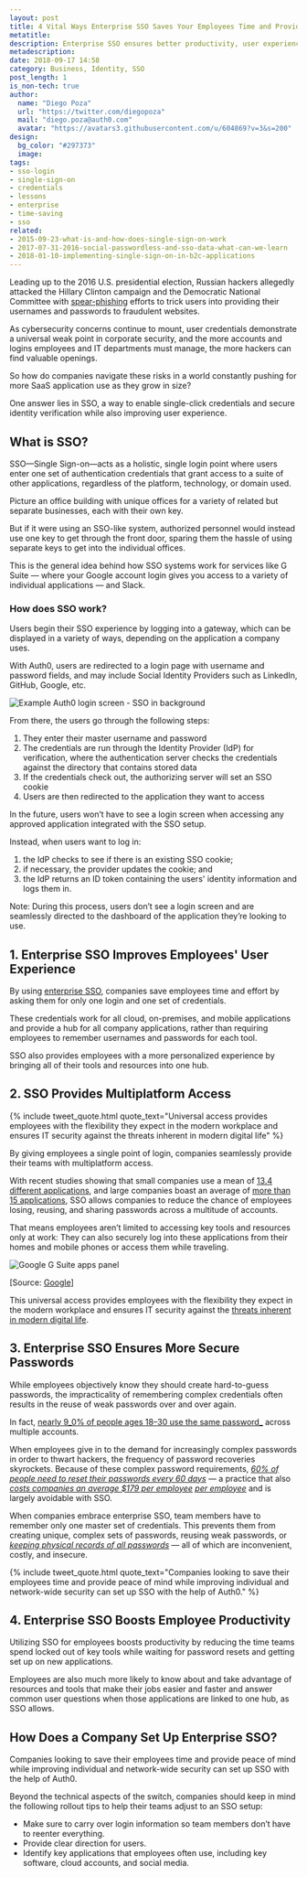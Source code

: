 ```yaml
---
layout: post
title: 4 Vital Ways Enterprise SSO Saves Your Employees Time and Provides Peace of Mind
metatitle:
description: Enterprise SSO ensures better productivity, user experience, and security for employees through single-click access.
metadescription:
date: 2018-09-17 14:58
category: Business, Identity, SSO
post_length: 1
is_non-tech: true
author:
  name: "Diego Poza"
  url: "https://twitter.com/diegopoza"
  mail: "diego.poza@auth0.com"
  avatar: "https://avatars3.githubusercontent.com/u/604869?v=3&s=200"
design:
  bg_color: "#297373"
  image:
tags:
- sso-login
- single-sign-on
- credentials
- lessons
- enterprise
- time-saving
- sso
related:
- 2015-09-23-what-is-and-how-does-single-sign-on-work
- 2017-07-31-2016-social-passwordless-and-sso-data-what-can-we-learn
- 2018-01-10-implementing-single-sign-on-in-b2c-applications
---
```


Leading up to the 2016 U.S. presidential election, Russian hackers allegedly attacked the Hillary Clinton campaign and the Democratic National Committee with [spear-phishing](https://www.pcmag.com/article/354240/spear-phishing-attacks-what-you-need-to-know) efforts to trick users into providing their usernames and passwords to fraudulent websites.

As cybersecurity concerns continue to mount, user credentials demonstrate a universal weak point in corporate security, and the more accounts and logins employees and IT departments must manage, the more hackers can find valuable openings. 

So how do companies navigate these risks in a world constantly pushing for more SaaS application use as they grow in size?

One answer lies in SSO, a way to enable single-click credentials and secure identity verification while also improving user experience. 

## What is SSO?

SSO—Single Sign-on—acts as a holistic, single login point where users enter one set of authentication credentials that grant access to a suite of other applications, regardless of the platform, technology, or domain used. 

Picture an office building with unique offices for a variety of related but separate businesses, each with their own key. 

But if it were using an SSO-like system, authorized personnel would instead use one key to get through the front door, sparing them the hassle of using separate keys to get into the individual offices. 

This is the general idea behind how SSO systems work for services like G Suite — where your Google account login gives you access to a variety of individual applications — and Slack. 

### How does SSO work?

Users begin their SSO experience by logging into a gateway, which can be displayed in a variety of ways, depending on the application a company uses. 

With Auth0, users are redirected to a login page with username and password fields, and may include Social Identity Providers such as LinkedIn, GitHub, Google, etc.

![Example Auth0 login screen - SSO in background](https://cdn.auth0.com/blog/enterprise_sso:auth0_example.png)

From there, the users go through the following steps: 

1. They enter their master username and password
2. The credentials are run through the Identity Provider (IdP) for verification, where the authentication server checks the credentials against the directory that contains stored data
3. If the credentials check out, the authorizing server will set an SSO cookie 
4. Users are then redirected to the application they want to access

In the future, users won’t have to see a login screen when accessing any approved application integrated with the SSO setup. 

Instead, when users want to log in:

1. the IdP checks to see if there is an existing SSO cookie; 
2. if necessary, the provider updates the cookie; and 
3. the IdP returns an ID token containing the users' identity information and logs them in. 

Note: During this process, users don’t see a login screen and are seamlessly directed to the dashboard of the application they’re looking to use. 

## 1. Enterprise SSO Improves Employees' User Experience

By using [enterprise SSO](https://auth0.com/single-sign-on), companies save employees time and effort by asking them for only one login and one set of credentials. 

These credentials work for all cloud, on-premises, and mobile applications and provide a hub for all company applications, rather than requiring employees to remember usernames and passwords for each tool.

SSO also provides employees with a more personalized experience by bringing all of their tools and resources into one hub. 

## 2. SSO Provides Multiplatform Access

{% include tweet_quote.html quote_text="Universal access provides employees with the flexibility they expect in the modern workplace and ensures IT security against the threats inherent in modern digital life" %}

By giving employees a single point of login, companies seamlessly provide their teams with multiplatform access. 

With recent studies showing that small companies use a mean of [13.4 different applications](https://www.intermedia.net/assets/pdf/Osterman_-_Survey_on_Application_Use_Within_Organizations.pdf), and large companies boast an average of [more than 15 applications](https://www.intermedia.net/assets/pdf/Osterman_-_Survey_on_Application_Use_Within_Organizations.pdf), SSO allows companies to reduce the chance of employees losing, reusing, and sharing passwords across a multitude of accounts.

That means employees aren’t limited to accessing key tools and resources only at work: They can also securely log into these applications from their homes and mobile phones or access them while traveling.

![Google G Suite apps panel](https://cdn.auth0.com/blog/enterprise_sso:google_apps.png)

[Source: [Google](https://gsuite.google.com/)]

This universal access provides employees with the flexibility they expect in the modern workplace and ensures IT security against the [threats inherent in modern digital life](https://auth0.com/blog/four-cybersecurity-attacks-you-need-to-know/).

## 3. Enterprise SSO Ensures More Secure Passwords

While employees objectively know they should create hard-to-guess passwords, the impracticality of remembering complex credentials often results in the reuse of weak passwords over and over again. 

In fact, [nearly 9_0% of people ages 18–30 use the same password_](https://keepersecurity.com/assets/pdf/Keeper-Mobile-Survey-Infographic.pdf) across multiple accounts. 

When employees give in to the demand for increasingly complex passwords in order to thwart hackers, the frequency of password recoveries skyrockets. Because of these complex password requirements, [_60% of people need to reset their passwords every 60 days_](https://keepersecurity.com/assets/pdf/Keeper-Mobile-Survey-Infographic.pdf) — a practice that also [_costs companies an average $179 per employee_](https://www.pingidentity.com/en/company/blog/2015/11/13/passwords_will_die_a_slow_death.html) [_per employee_](https://www.pingidentity.com/en/company/blog/2015/11/13/passwords_will_die_a_slow_death.html) and is largely avoidable with SSO.

When companies embrace enterprise SSO, team members have to remember only one master set of credentials. This prevents them from creating unique, complex sets of passwords, reusing weak passwords, or [_keeping physical records of all passwords_](https://keepersecurity.com/assets/pdf/Keeper-Mobile-Survey-Infographic.pdf) — all of which are inconvenient, costly, and insecure. 

{% include tweet_quote.html quote_text="Companies looking to save their employees time and provide peace of mind while improving individual and network-wide security can set up SSO with the help of Auth0." %}

## 4. Enterprise SSO Boosts Employee Productivity

Utilizing SSO for employees boosts productivity by reducing the time teams spend locked out of key tools while waiting for password resets and getting set up on new applications. 

Employees are also much more likely to know about and take advantage of resources and tools that make their jobs easier and faster and answer common user questions when those applications are linked to one hub, as SSO allows. 

## How Does a Company Set Up Enterprise SSO?

Companies looking to save their employees time and provide peace of mind while improving individual and network-wide security can set up SSO with the help of Auth0.

Beyond the technical aspects of the switch, companies should keep in mind the following rollout tips to help their teams adjust to an SSO setup:

* Make sure to carry over login information so team members don’t have to reenter everything.
* Provide clear direction for users.
* Identify key applications that employees often use, including key software, cloud accounts, and social media. 
